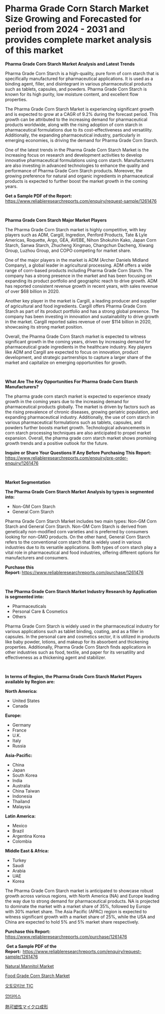 <p><h1>Pharma Grade Corn Starch Market Size Growing and Forecasted for period from 2024 - 2031 and provides complete market analysis of this market</h1></p><p><strong>Pharma Grade Corn Starch Market Analysis and Latest Trends</strong></p>
<p><p>Pharma Grade Corn Starch is a high-quality, pure form of corn starch that is specifically manufactured for pharmaceutical applications. It is used as a binding agent, filler, and disintegrant in various pharmaceutical products such as tablets, capsules, and powders. Pharma Grade Corn Starch is known for its high purity, low moisture content, and excellent flow properties.</p><p>The Pharma Grade Corn Starch Market is experiencing significant growth and is expected to grow at a CAGR of 9.2% during the forecast period. This growth can be attributed to the increasing demand for pharmaceutical products worldwide, along with the rising adoption of corn starch in pharmaceutical formulations due to its cost-effectiveness and versatility. Additionally, the expanding pharmaceutical industry, particularly in emerging economies, is driving the demand for Pharma Grade Corn Starch.</p><p>One of the latest trends in the Pharma Grade Corn Starch Market is the increasing focus on research and development activities to develop innovative pharmaceutical formulations using corn starch. Manufacturers are also investing in advanced technologies to enhance the quality and performance of Pharma Grade Corn Starch products. Moreover, the growing preference for natural and organic ingredients in pharmaceutical products is expected to further boost the market growth in the coming years.</p></p>
<p><strong>Get a Sample PDF of the Report:&nbsp;</strong> <a href="https://www.reliableresearchreports.com/enquiry/request-sample/1261476">https://www.reliableresearchreports.com/enquiry/request-sample/1261476</a></p>
<p>&nbsp;</p>
<p><strong>Pharma Grade Corn Starch Major Market Players</strong></p>
<p><p>The Pharma Grade Corn Starch market is highly competitive, with key players such as ADM, Cargill, Ingredion, Penford Products, Tate & Lyle Americas, Roquette, Argo, GEA, AVEBE, Nihon Shokuhin Kako, Japan Corn Starch, Sanwa Starch, Zhucheng Xingmao, Changchun Dacheng, Xiwang Group, Luzhou Group, and COPO competing for market share.</p><p>One of the major players in the market is ADM (Archer Daniels Midland Company), a global leader in agricultural processing. ADM offers a wide range of corn-based products including Pharma Grade Corn Starch. The company has a strong presence in the market and has been focusing on expanding its product portfolio and geographic reach to drive growth. ADM has reported consistent revenue growth in recent years, with sales revenue of over $68 billion in 2020.</p><p>Another key player in the market is Cargill, a leading producer and supplier of agricultural and food ingredients. Cargill offers Pharma Grade Corn Starch as part of its product portfolio and has a strong global presence. The company has been investing in innovation and sustainability to drive growth in the market. Cargill reported sales revenue of over $114 billion in 2020, showcasing its strong market position.</p><p>Overall, the Pharma Grade Corn Starch market is expected to witness significant growth in the coming years, driven by increasing demand for pharmaceutical grade ingredients in the healthcare industry. Key players like ADM and Cargill are expected to focus on innovation, product development, and strategic partnerships to capture a larger share of the market and capitalize on emerging opportunities for growth.</p></p>
<p>&nbsp;</p>
<p><strong>What Are The Key Opportunities For Pharma Grade Corn Starch Manufacturers?</strong></p>
<p><p>The pharma grade corn starch market is expected to experience steady growth in the coming years due to the increasing demand for pharmaceutical products globally. The market is driven by factors such as the rising prevalence of chronic diseases, growing geriatric population, and expanding pharmaceutical industry. Additionally, the use of corn starch in various pharmaceutical formulations such as tablets, capsules, and powders further boosts market growth. Technological advancements in corn starch processing techniques are also anticipated to propel market expansion. Overall, the pharma grade corn starch market shows promising growth trends and a positive outlook for the future.</p></p>
<p><strong>Inquire or Share Your Questions If Any Before Purchasing This Report:</strong> <a href="https://www.reliableresearchreports.com/enquiry/pre-order-enquiry/1261476">https://www.reliableresearchreports.com/enquiry/pre-order-enquiry/1261476</a></p>
<p>&nbsp;</p>
<p><strong>Market Segmentation</strong></p>
<p><strong>The Pharma Grade Corn Starch Market Analysis by types is segmented into:</strong></p>
<p><ul><li>Non-GM Corn Starch</li><li>General Corn Starch</li></ul></p>
<p><p>Pharma Grade Corn Starch Market includes two main types: Non-GM Corn Starch and General Corn Starch. Non-GM Corn Starch is derived from genetically non-modified corn varieties and is preferred by consumers looking for non-GMO products. On the other hand, General Corn Starch refers to the conventional corn starch that is widely used in various industries due to its versatile applications. Both types of corn starch play a vital role in pharmaceutical and food industries, offering different options for manufacturers and consumers.</p></p>
<p><strong>Purchase this Report:&nbsp;</strong><a href="https://www.reliableresearchreports.com/purchase/1261476">https://www.reliableresearchreports.com/purchase/1261476</a></p>
<p>&nbsp;</p>
<p><strong>The Pharma Grade Corn Starch Market Industry Research by Application is segmented into:</strong></p>
<p><ul><li>Pharmaceuticals</li><li>Personal Care & Cosmetics</li><li>Others</li></ul></p>
<p><p>Pharma Grade Corn Starch is widely used in the pharmaceutical industry for various applications such as tablet binding, coating, and as a filler in capsules. In the personal care and cosmetics sector, it is utilized in products like baby powder, lotions, and makeup for its absorbent and thickening properties. Additionally, Pharma Grade Corn Starch finds applications in other industries such as food, textile, and paper for its versatility and effectiveness as a thickening agent and stabilizer.</p></p>
<p>&nbsp;</p>
<p><strong>In terms of Region, the Pharma Grade Corn Starch Market Players available by Region are:</strong></p>
<p>
    <p> <strong> North America: </strong>
        <ul>
            <li>United States</li>
            <li>Canada</li>
        </ul>
        </p> 
    <p> <strong> Europe: </strong>
        <ul>
            <li>Germany</li>
            <li>France</li>
            <li>U.K.</li>
            <li>Italy</li>
            <li>Russia</li>
        </ul>
        </p> 
    <p> <strong> Asia-Pacific: </strong>
        <ul>
            <li>China</li>
            <li>Japan</li>
            <li>South Korea</li>
            <li>India</li>
            <li>Australia</li>
            <li>China Taiwan</li>
            <li>Indonesia</li>
            <li>Thailand</li>
            <li>Malaysia</li>
        </ul>
        </p> 
    <p> <strong> Latin America: </strong>
        <ul>
            <li>Mexico</li>
            <li>Brazil</li>
            <li>Argentina Korea</li>
            <li>Colombia</li>
        </ul>
        </p> 
    <p> <strong> Middle East & Africa: </strong>
        <ul>
            <li>Turkey</li>
            <li>Saudi</li>
            <li>Arabia</li>
            <li>UAE</li>
            <li>Korea</li>
        </ul>
    </p>
    </p>
<p><p>The Pharma Grade Corn Starch market is anticipated to showcase robust growth across various regions, with North America (NA) and Europe leading the way due to strong demand for pharmaceutical products. NA is projected to dominate the market with a market share of 35%, followed by Europe with 30% market share. The Asia Pacific (APAC) region is expected to witness significant growth with a market share of 25%, while the USA and China are expected to hold 5% and 5% market share respectively.</p></p>
<p><strong>Purchase this Report: </strong><a href="https://www.reliableresearchreports.com/purchase/1261476">https://www.reliableresearchreports.com/purchase/1261476</a></p>
<p>&nbsp;<strong>Get a Sample PDF of the Report:&nbsp;&nbsp;</strong><a href="https://www.reliableresearchreports.com/enquiry/request-sample/1261476">https://www.reliableresearchreports.com/enquiry/request-sample/1261476</a></p>
<p><strong></strong></p>
<p><p><a href="https://github.com/redneck06/Market-Research-Report-List-2/blob/main/natural-mannitol-market.md">Natural Mannitol Market</a></p><p><a href="https://github.com/nicoletavirag/Market-Research-Report-List-2/blob/main/food-grade-corn-starch-market.md">Food Grade Corn Starch Market</a></p><p><a href="https://medium.com/@ethawolf/%EC%9E%90%EB%8F%99%EC%B0%A8-tic-%EC%8B%9C%EC%9E%A5%EC%9D%80-2031%EB%85%84%EA%B9%8C%EC%A7%80%EC%9D%98-%EC%8B%9C%EC%9E%A5-%EC%A0%90%EC%9C%A0%EC%9C%A8-%EA%B7%9C%EB%AA%A8-%EB%B0%8F-%EC%98%88%EC%83%81-%EC%98%88%EC%B8%A1%EC%97%90-%EC%A4%91%EC%A0%90%EC%9D%84-%EB%91%90%EA%B3%A0-%EC%9E%88%EC%8A%B5%EB%8B%88%EB%8B%A4-d0367153c0b2">오토모티브 TIC</a></p><p><a href="https://medium.com/@frankfurter67567/%EC%97%B0%EA%B5%AC-%EB%B3%B4%EA%B3%A0%EC%84%9C-%EC%97%AD%EC%82%AC-%EB%B0%8F-2024%EB%85%84%EB%B6%80%ED%84%B0-2031%EB%85%84%EA%B9%8C%EC%A7%80%EC%9D%98-%EC%98%88%EC%B8%A1%EC%97%90-%EB%8C%80%ED%95%9C-%EC%95%84%ED%94%84%ED%83%80%EB%A8%B8-%EC%8B%9C%EC%9E%A5-e99024a8cf15">압타머스</a></p><p><a href="https://medium.com/@cielostamm/%E7%86%B1%E5%8F%AF%E5%A1%91%E6%80%A7%E3%83%9E%E3%82%A4%E3%82%AF%E3%83%AD%E6%88%90%E5%BD%A2%E5%B8%82%E5%A0%B4-%E5%B8%82%E5%A0%B4%E6%88%90%E9%95%B7%E7%8E%87-%E5%B8%82%E5%A0%B4%E3%83%88%E3%83%AC%E3%83%B3%E3%83%89-%E3%81%8A%E3%82%88%E3%81%B3%E6%88%90%E9%95%B7%E6%88%A6%E7%95%A5%E3%81%AB%E9%96%A2%E3%81%99%E3%82%8B%E3%82%A4%E3%83%B3%E3%82%B5%E3%82%A4%E3%83%88-fc90e7796dd6">熱可塑性マイクロ成形</a></p></p>